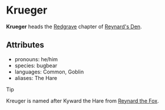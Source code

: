 # Krueger

**Krueger** heads the [Redgrave](../../redgrave) chapter of [Reynard's Den](../../..../organizations/reynards-den).

## Attributes

- pronouns: he/him
- species: bugbear
- languages: Common, Goblin
- aliases: The Hare

> [!TIP]
> Kreuger is named after Kyward the Hare from [Reynard the Fox](https://en.wikipedia.org/wiki/Reynard_the_Fox).
